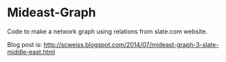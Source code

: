 Mideast-Graph
=============
Code to make a network graph using relations from slate.com website. 

Blog post is: http://scweiss.blogspot.com/2014/07/mideast-graph-3-slate-middle-east.html
